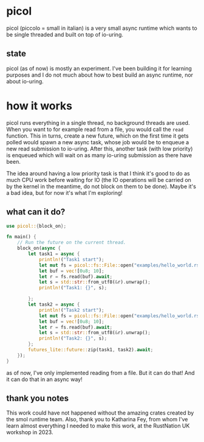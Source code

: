 # picol

picol (piccolo = small in italian) is a very small async runtime which wants to be
single threaded and built on top of io-uring. 

## state

picol (as of now) is mostly an experiment. I've been building it for learning purposes and I do not much
about how to best build an async runtime, nor about io-uring. 

# how it works

picol runs everything in a single thread, no background threads are used. When you want to for example read from a file, you would
call the `read` function. This in turns, create a new future, which on the first time it gets polled would spawn a new async task,
whose job would be to enqueue a new read submission to io-uring. After this, another task (with low priority) is enqueued which will wait on as many io-uring submission
as there have been. 

The idea around having a low priority task is that I think it's good to do as much CPU work before waiting for IO (the IO operations will be carried on by the kernel in the meantime, 
do not block on them to be done). Maybe it's a bad idea, but for now it's what I'm exploring!

## what can it do? 

```rust
use picol::{block_on};

fn main() {
    // Run the future on the current thread.
    block_on(async {
        let task1 = async {
            println!("Task1 start");
            let mut fs = picol::fs::File::open("examples/hello_world.rs").await;
            let buf = vec![0u8; 10];
            let r = fs.read(buf).await;
            let s = std::str::from_utf8(&r).unwrap();
            println!("Task1: {}", s);

        };
        let task2 = async {
            println!("Task2 start");
            let mut fs = picol::fs::File::open("examples/hello_world.rs").await;
            let buf = vec![0u8; 10];
            let r = fs.read(buf).await;
            let s = std::str::from_utf8(&r).unwrap();
            println!("Task2: {}", s);
        };
        futures_lite::future::zip(task1, task2).await;
    });
}
```

as of now, I've only implemented reading from a file. But it can do that! And it can do that in an async way!

## thank you notes

This work could have not happened without the amazing crates created by the smol runtime team. Also, thank you to
Katharina Fey, from whom I've learn almost everything I needed to make this work, at the RustNation UK workshop in 2023.